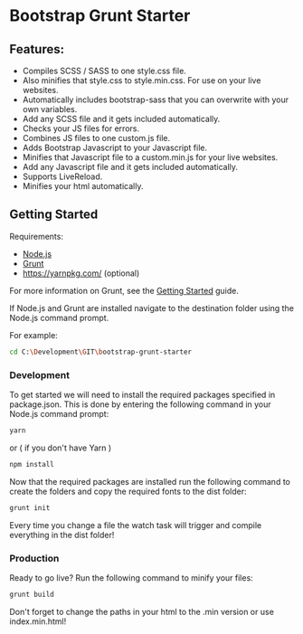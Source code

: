 # Bootstrap Grunt Starter
## Features:
- Compiles SCSS / SASS to one style.css file.
- Also minifies that style.css to style.min.css. For use on your live websites.
- Automatically includes bootstrap-sass that you can overwrite with your own variables.
- Add any SCSS file and it gets included automatically.
- Checks your JS files for errors.
- Combines JS files to one custom.js file.
- Adds Bootstrap Javascript to your Javascript file.
- Minifies that Javascript file to a custom.min.js for your live websites.
- Add any Javascript file and it gets included automatically.
- Supports LiveReload.
- Minifies your html automatically.

## Getting Started

Requirements:
- [Node.js](https://nodejs.org/en/)
- [Grunt](http://gruntjs.com/)
- https://yarnpkg.com/ (optional)

For more information on Grunt, see the [Getting Started](http://gruntjs.com/getting-started) guide.

If Node.js and Grunt are installed navigate to the destination folder using the Node.js command prompt.

For example:
```bash
cd C:\Development\GIT\bootstrap-grunt-starter
```

### Development
To get started we will need to install the required packages specified in package.json. This is done by entering the following command in your Node.js command prompt:
```bash
yarn
```
or ( if you don't have Yarn )
```bash
npm install
```

Now that the required packages are installed run the following command to create the folders and copy the required fonts to the dist folder:
```bash
grunt init
```

Every time you change a file the watch task will trigger and compile everything in the dist folder!

### Production
Ready to go live? Run the following command to minify your files:
```bash
grunt build
```

Don't forget to change the paths in your html to the .min version or use index.min.html!
